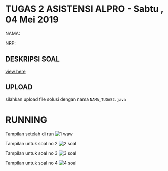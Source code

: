 # TUGAS 2 ASISTENSI ALPRO - Sabtu , 04 Mei 2019
NAMA:   

NRP:    


## DESKRIPSI SOAL
[view here](https://github.com/asistensi-matematika/tugas2/blob/master/soal.ipynb)
## UPLOAD 
silahkan upload file solusi dengan nama `NAMA_TUGAS2.java` 

# RUNNING

Tampilan setelah di run
![1 waw](https://user-images.githubusercontent.com/49512967/57502852-e8483880-7317-11e9-99b3-409c56c466e1.png)

Tampilan untuk soal no 2
![2 soal](https://user-images.githubusercontent.com/49512967/57502850-e3838480-7317-11e9-971b-021f6b8aaa6c.png)

Tampilan untuk soal no 3
![3 soal](https://user-images.githubusercontent.com/49512967/57502856-eaaa9280-7317-11e9-9495-3315c9cabb46.png)

Tampilan untuk soal no 4
![4 soal](https://user-images.githubusercontent.com/49512967/57502857-ec745600-7317-11e9-96e7-f6c1abcdf7e8.png)

